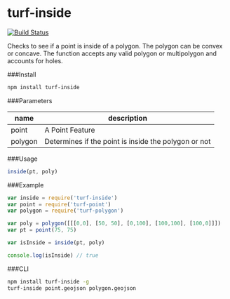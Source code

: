 turf-inside
===========
[![Build Status](https://travis-ci.org/Turfjs/turf-inside.svg)](https://travis-ci.org/Turfjs/turf-inside)

Checks to see if a point is inside of a polygon. The polygon can be convex or concave. The function accepts any valid polygon or multipolygon and accounts for holes.

###Install

```sh
npm install turf-inside
```

###Parameters

|name|description|
|---|---|
|point|A Point Feature|
|polygon|Determines if the point is inside the polygon or not|

###Usage

```js
inside(pt, poly)
```

###Example

```js
var inside = require('turf-inside')
var point = require('turf-point')
var polygon = require('turf-polygon')

var poly = polygon([[[0,0], [50, 50], [0,100], [100,100], [100,0]]])
var pt = point(75, 75)

var isInside = inside(pt, poly)

console.log(isInside) // true
```

###CLI

```bash
npm install turf-inside -g
turf-inside point.geojson polygon.geojson
```
